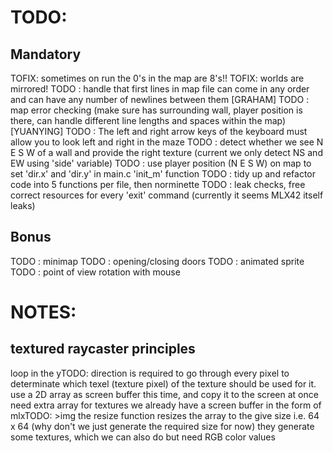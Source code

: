 # TODO:

## Mandatory
TOFIX: sometimes on run the 0's in the map are 8's!!
TOFIX: worlds are mirrored!
TODO : handle that first lines in map file can come in any order and can have any number of newlines between them [GRAHAM]
TODO : map error checking (make sure has surrounding wall, player position is there, can handle different line lengths and spaces within the map) [YUANYING]
TODO : The left and right arrow keys of the keyboard must allow you to look left and right in the maze
TODO : detect whether we see N E S W of a wall and provide the right texture (current we only detect NS and EW using 'side' variable)
TODO : use player position (N E S W) on map to set 'dir.x' and 'dir.y' in main.c 'init_m' function
TODO : tidy up and refactor code into 5 functions per file, then norminette
TODO : leak checks, free correct resources for every 'exit' command (currently it seems MLX42 itself leaks)

## Bonus

TODO : minimap
TODO : opening/closing doors
TODO : animated sprite
TODO : point of view rotation with mouse

# NOTES:

## textured raycaster principles

loop in the yTODO: direction is required to go through every pixel to determinate which texel (texture pixel) of the texture should be used for it.
use a 2D array as screen buffer this time, and copy it to the screen at once
need extra array for textures
we already have a screen buffer in the form of mlxTODO: >img
the resize function resizes the array to the give size i.e. 64 x 64 (why don't we just generate the required size for now)
they generate some textures, which we can also do but need RGB color values